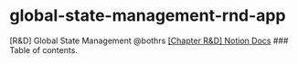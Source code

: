 # global-state-management-rnd-app
 [R&amp;D] Global State Management @bothrs  [[Chapter R&amp;D] Notion Docs](https://www.notion.so/bothrs/Global-State-Recoil-vs-Context-edeb6b7be3de49899b09a211efb673e9)  ### Table of contents.

